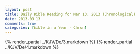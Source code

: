 ```yaml
---
layout: post
title: Daily Bible Reading for Mar 13, 2013 (Chronological)
date: 2013-03-13
comments: true
categories: [Bible in a Year - Chron]
---
```

{% render_partial ../KJV/De/3.markdown %}
{% render_partial ../KJV/De/4.markdown %}
